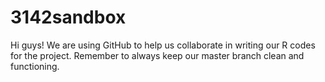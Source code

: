 # 3142sandbox
Hi guys! We are using GitHub to help us collaborate in writing our R codes for the project.
Remember to always keep our master branch clean and functioning.
